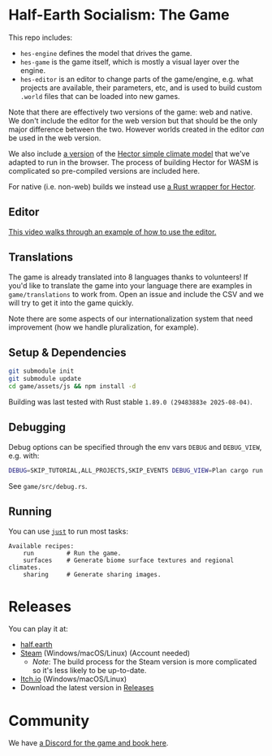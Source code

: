 # Half-Earth Socialism: The Game

This repo includes:

- `hes-engine` defines the model that drives the game.
- `hes-game` is the game itself, which is mostly a visual layer over the engine.
- `hes-editor` is an editor to change parts of the game/engine, e.g. what projects are available, their parameters, etc, and is used to build custom `.world` files that can be loaded into new games.

Note that there are effectively two versions of the game: web and native. We don't include the editor for the web version but that should be the only major difference between the two. However worlds created in the editor _can_ be used in the web version.

We also include [a version](https://github.com/frnsys/hector-wasm) of the [Hector simple climate model](https://jgcri.github.io/hector/) that we've adapted to run in the browser. The process of building Hector for WASM is complicated so pre-compiled versions are included here.

For native (i.e. non-web) builds we instead use [a Rust wrapper for Hector](https://github.com/frnsys/hector-rs).

## Editor

[This video walks through an example of how to use the editor.](https://youtu.be/U8rmVcehZlg)

## Translations

The game is already translated into 8 languages thanks to volunteers! If you'd like to translate the game into your language there are examples in `game/translations` to work from. Open an issue and include the CSV and we will try to get it into the game quickly.

Note there are some aspects of our internationalization system that need improvement (how we handle pluralization, for example).

## Setup & Dependencies

```bash
git submodule init
git submodule update
cd game/assets/js && npm install -d
```

Building was last tested with Rust stable `1.89.0 (29483883e 2025-08-04)`.


## Debugging

Debug options can be specified through the env vars `DEBUG` and `DEBUG_VIEW`, e.g. with:

```bash
DEBUG=SKIP_TUTORIAL,ALL_PROJECTS,SKIP_EVENTS DEBUG_VIEW=Plan cargo run
```

See `game/src/debug.rs`.

## Running

You can use [`just`](https://github.com/casey/just) to run most tasks:

```
Available recipes:
    run         # Run the game.
    surfaces    # Generate biome surface textures and regional climates.
    sharing     # Generate sharing images.
```

# Releases

You can play it at:
* [half.earth](https://play.half.earth/)
* [Steam](https://store.steampowered.com/app/2071530/HalfEarth_Socialism/) (Windows/macOS/Linux) (Account needed)
  - _Note_: The build process for the Steam version is more complicated so it's less likely to be up-to-date.
* [Itch.io](https://frnsys.itch.io/half-earth-socialism) (Windows/macOS/Linux)
* Download the latest version in [Releases](https://github.com/frnsys/half_earth/releases)

# Community

We have [a Discord for the game and book here](https://discord.gg/cUBtbDfzn5).
